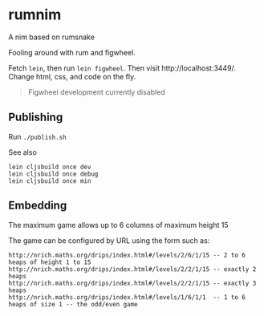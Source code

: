 rumnim
======

A nim based on rumsnake

Fooling around with rum and figwheel.

Fetch `lein`, then run `lein figwheel`. Then visit http://localhost:3449/.
Change html, css, and code on the fly.

> Figwheel development currently disabled

Publishing
----------

Run `./publish.sh`

See also
```
lein cljsbuild once dev
lein cljsbuild once debug
lein cljsbuild once min
```

Embedding
---------
The maximum game allows up to 6 columns of maximum height 15

The game can be configured by URL using the form such as:
```
http://nrich.maths.org/drips/index.html#/levels/2/6/1/15 -- 2 to 6 heaps of height 1 to 15 
http://nrich.maths.org/drips/index.html#/levels/2/2/1/15 -- exactly 2 heaps
http://nrich.maths.org/drips/index.html#/levels/2/2/1/15 -- exactly 3 heaps
http://nrich.maths.org/drips/index.html#/levels/1/6/1/1  -- 1 to 6 heaps of size 1 -- the odd/even game
```